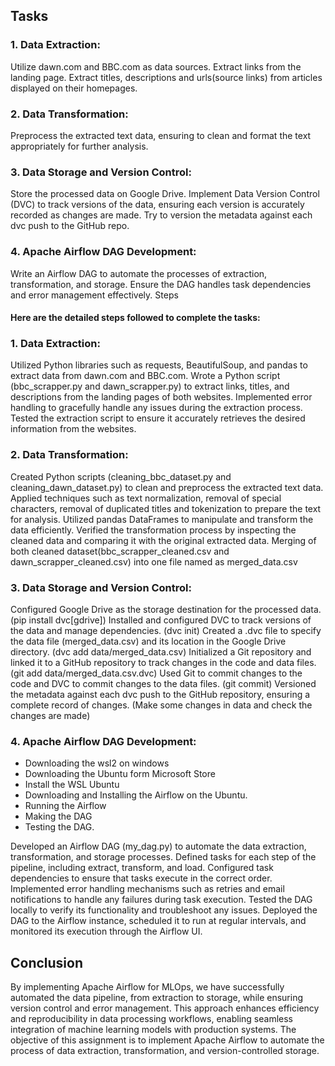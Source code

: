 ## Tasks
### 1. Data Extraction:
Utilize dawn.com and BBC.com as data sources.
Extract links from the landing page.
Extract titles, descriptions and urls(source links) from articles displayed on their homepages.
### 2. Data Transformation:
Preprocess the extracted text data, ensuring to clean and format the text appropriately for further analysis.
### 3. Data Storage and Version Control:
Store the processed data on Google Drive.
Implement Data Version Control (DVC) to track versions of the data, ensuring each version is accurately recorded as changes are made.
Try to version the metadata against each dvc push to the GitHub repo.
### 4. Apache Airflow DAG Development:
Write an Airflow DAG to automate the processes of extraction, transformation, and storage.
Ensure the DAG handles task dependencies and error management effectively.
Steps
#### Here are the detailed steps followed to complete the tasks:

### 1. Data Extraction:
Utilized Python libraries such as requests, BeautifulSoup, and pandas to extract data from dawn.com and BBC.com.
Wrote a Python script (bbc_scrapper.py and dawn_scrapper.py) to extract links, titles, and descriptions from the landing pages of both websites.
Implemented error handling to gracefully handle any issues during the extraction process.
Tested the extraction script to ensure it accurately retrieves the desired information from the websites.
### 2. Data Transformation:
Created Python scripts (cleaning_bbc_dataset.py and cleaning_dawn_dataset.py) to clean and preprocess the extracted text data.
Applied techniques such as text normalization, removal of special characters, removal of duplicated titles and tokenization to prepare the text for analysis.
Utilized pandas DataFrames to manipulate and transform the data efficiently.
Verified the transformation process by inspecting the cleaned data and comparing it with the original extracted data.
Merging of both cleaned dataset(bbc_scrapper_cleaned.csv and dawn_scrapper_cleaned.csv) into one file named as merged_data.csv
### 3. Data Storage and Version Control:
Configured Google Drive as the storage destination for the processed data. (pip install dvc[gdrive])
Installed and configured DVC to track versions of the data and manage dependencies. (dvc init)
Created a .dvc file to specify the data file (merged_data.csv) and its location in the Google Drive directory. (dvc add data/merged_data.csv)
Initialized a Git repository and linked it to a GitHub repository to track changes in the code and data files. (git add data/merged_data.csv.dvc)
Used Git to commit changes to the code and DVC to commit changes to the data files. (git commit)
Versioned the metadata against each dvc push to the GitHub repository, ensuring a complete record of changes. (Make some changes in data and check the changes are made)
### 4. Apache Airflow DAG Development:
- Downloading the wsl2 on windows
- Downloading the Ubuntu form Microsoft Store
- Install the WSL Ubuntu
- Downloading and Installing the Airflow on the Ubuntu.
- Running the Airflow
- Making the DAG
- Testing the DAG.

Developed an Airflow DAG (my_dag.py) to automate the data extraction, transformation, and storage processes.
Defined tasks for each step of the pipeline, including extract, transform, and load.
Configured task dependencies to ensure that tasks execute in the correct order.
Implemented error handling mechanisms such as retries and email notifications to handle any failures during task execution.
Tested the DAG locally to verify its functionality and troubleshoot any issues.
Deployed the DAG to the Airflow instance, scheduled it to run at regular intervals, and monitored its execution through the Airflow UI.

## Conclusion
By implementing Apache Airflow for MLOps, we have successfully automated the data pipeline, from extraction to storage, while ensuring version control and error management. This approach enhances efficiency and reproducibility in data processing workflows, enabling seamless integration of machine learning models with production systems.
The objective of this assignment is to implement Apache Airflow to automate the process of data extraction, transformation, and version-controlled storage.
